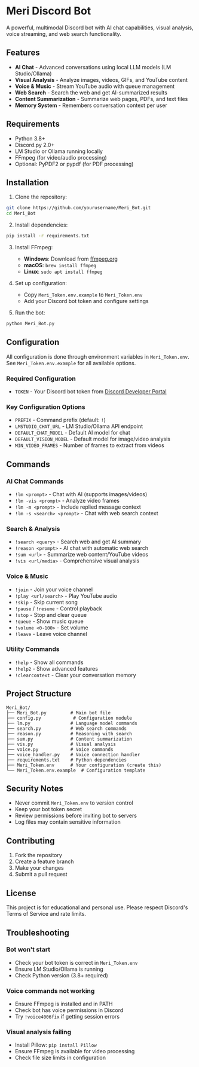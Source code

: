 # Meri Discord Bot

A powerful, multimodal Discord bot with AI chat capabilities, visual analysis, voice streaming, and web search functionality.

## Features

- **AI Chat** - Advanced conversations using local LLM models (LM Studio/Ollama)
- **Visual Analysis** - Analyze images, videos, GIFs, and YouTube content
- **Voice & Music** - Stream YouTube audio with queue management
- **Web Search** - Search the web and get AI-summarized results  
- **Content Summarization** - Summarize web pages, PDFs, and text files
- **Memory System** - Remembers conversation context per user

## Requirements

- Python 3.8+
- Discord.py 2.0+
- LM Studio or Ollama running locally
- FFmpeg (for video/audio processing)
- Optional: PyPDF2 or pypdf (for PDF processing)

## Installation

1. Clone the repository:
```bash
git clone https://github.com/yourusername/Meri_Bot.git
cd Meri_Bot
```

2. Install dependencies:
```bash
pip install -r requirements.txt
```

3. Install FFmpeg:
   - **Windows**: Download from [ffmpeg.org](https://ffmpeg.org/download.html)
   - **macOS**: `brew install ffmpeg`
   - **Linux**: `sudo apt install ffmpeg`

4. Set up configuration:
   - Copy `Meri_Token.env.example` to `Meri_Token.env`
   - Add your Discord bot token and configure settings

5. Run the bot:
```bash
python Meri_Bot.py
```

## Configuration

All configuration is done through environment variables in `Meri_Token.env`. See `Meri_Token.env.example` for all available options.

### Required Configuration

- `TOKEN` - Your Discord bot token from [Discord Developer Portal](https://discord.com/developers/applications)

### Key Configuration Options

- `PREFIX` - Command prefix (default: `!`)
- `LMSTUDIO_CHAT_URL` - LM Studio/Ollama API endpoint
- `DEFAULT_CHAT_MODEL` - Default AI model for chat
- `DEFAULT_VISION_MODEL` - Default model for image/video analysis
- `MIN_VIDEO_FRAMES` - Number of frames to extract from videos

## Commands

### AI Chat Commands
- `!lm <prompt>` - Chat with AI (supports images/videos)
- `!lm -vis <prompt>` - Analyze video frames
- `!lm -m <prompt>` - Include replied message context
- `!lm -s <search> <prompt>` - Chat with web search context

### Search & Analysis
- `!search <query>` - Search web and get AI summary
- `!reason <prompt>` - AI chat with automatic web search
- `!sum <url>` - Summarize web content/YouTube videos
- `!vis <url/media>` - Comprehensive visual analysis

### Voice & Music
- `!join` - Join your voice channel
- `!play <url/search>` - Play YouTube audio
- `!skip` - Skip current song
- `!pause` / `!resume` - Control playback
- `!stop` - Stop and clear queue
- `!queue` - Show music queue
- `!volume <0-100>` - Set volume
- `!leave` - Leave voice channel

### Utility Commands
- `!help` - Show all commands
- `!help2` - Show advanced features
- `!clearcontext` - Clear your conversation memory

## Project Structure

```
Meri_Bot/
├── Meri_Bot.py         # Main bot file
├── config.py            # Configuration module
├── lm.py               # Language model commands
├── search.py           # Web search commands
├── reason.py           # Reasoning with search
├── sum.py              # Content summarization
├── vis.py              # Visual analysis
├── voice.py            # Voice commands
├── voice_handler.py    # Voice connection handler
├── requirements.txt    # Python dependencies
├── Meri_Token.env      # Your configuration (create this)
└── Meri_Token.env.example  # Configuration template
```

## Security Notes

- Never commit `Meri_Token.env` to version control
- Keep your bot token secret
- Review permissions before inviting bot to servers
- Log files may contain sensitive information

## Contributing

1. Fork the repository
2. Create a feature branch
3. Make your changes
4. Submit a pull request

## License

This project is for educational and personal use. Please respect Discord's Terms of Service and rate limits.

## Troubleshooting

### Bot won't start
- Check your bot token is correct in `Meri_Token.env`
- Ensure LM Studio/Ollama is running
- Check Python version (3.8+ required)

### Voice commands not working
- Ensure FFmpeg is installed and in PATH
- Check bot has voice permissions in Discord
- Try `!voice4006fix` if getting session errors

### Visual analysis failing
- Install Pillow: `pip install Pillow`
- Ensure FFmpeg is available for video processing
- Check file size limits in configuration 